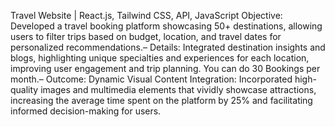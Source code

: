 Travel Website | React.js, Tailwind CSS, API, JavaScript
Objective: Developed a travel booking platform showcasing 50+ destinations, allowing users to filter trips based on budget,
 location, and travel dates for personalized recommendations.– Details: Integrated destination insights and blogs, highlighting unique specialties and experiences for each location,
 improving user engagement and trip planning. You can do 30 Bookings per month.– Outcome: Dynamic Visual Content Integration: Incorporated high-quality images and multimedia elements that vividly
 showcase attractions, increasing the average time spent on the platform by 25% and facilitating informed decision-making for
 users.
